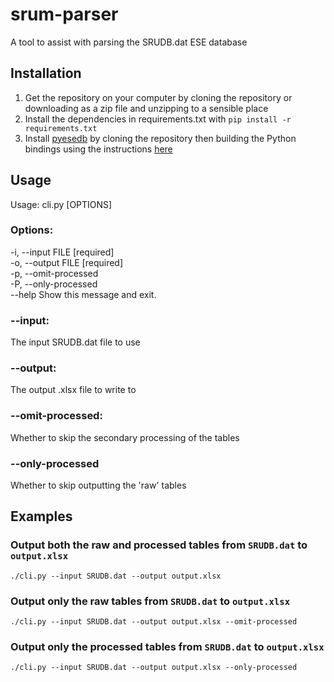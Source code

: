 # srum-parser

A tool to assist with parsing the SRUDB.dat ESE database

## Installation
1. Get the repository on your computer by cloning the repository or downloading as a zip file and unzipping to a sensible place
1. Install the dependencies in requirements.txt with `pip install -r requirements.txt`
1. Install [pyesedb](https://www.google.com) by cloning the repository then building the Python bindings using the instructions [here](https://github.com/libyal/libesedb/wiki/Building#using-setuppy)

## Usage

Usage: cli.py [OPTIONS]

### Options:  
  -i, --input FILE                [required]  
  -o, --output FILE               [required]  
  -p, --omit-processed  
  -P, --only-processed  
  --help                          Show this message and exit.

### --input:  
The input SRUDB.dat file to use

### --output:  
The output .xlsx file to write to

### --omit-processed:
Whether to skip the secondary processing of the tables

### --only-processed
Whether to skip outputting the 'raw' tables

## Examples
### Output both the raw and processed tables from `SRUDB.dat` to `output.xlsx`
`./cli.py --input SRUDB.dat --output output.xlsx`

### Output only the raw tables from `SRUDB.dat` to `output.xlsx`
`./cli.py --input SRUDB.dat --output output.xlsx --omit-processed`

### Output only the processed tables from `SRUDB.dat` to `output.xlsx`
`./cli.py --input SRUDB.dat --output output.xlsx --only-processed`